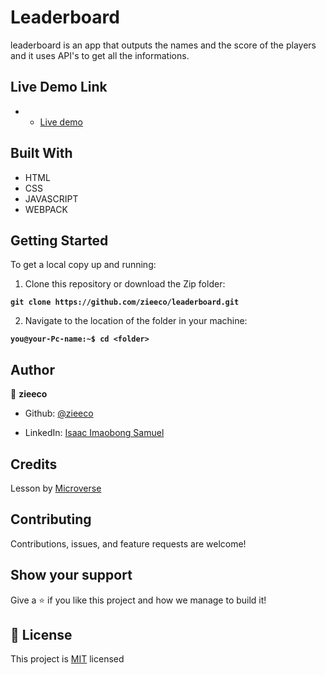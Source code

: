 # Leaderboard

leaderboard is an app that outputs the names and the score of the players and it uses API's to get all the informations.

## Live Demo Link
- - [Live demo](https://zieeco.github.io/leaderboard/dist/index.html)

## Built With

- HTML
- CSS
- JAVASCRIPT
- WEBPACK

## Getting Started

To get a local copy up and running:

1. Clone this repository or download the Zip folder:

**``git clone https://github.com/zieeco/leaderboard.git``**

2. Navigate to the location of the folder in your machine:

**``you@your-Pc-name:~$ cd <folder>``**

## Author

👤 **zieeco**

- Github: [@zieeco](https://github.com/zieeco)

- LinkedIn: [Isaac Imaobong Samuel](https://www.linkedin.com/in/isaac-imaobong-samuel-a4849b1b8/)

## Credits

Lesson by [Microverse](https://bit.ly/MicroverseTN)

## Contributing

Contributions, issues, and feature requests are welcome!

## Show your support

Give a ⭐️ if you like this project and how we manage to build it!

## 📝 License

This project is [MIT](./MIT.md) licensed